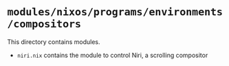 # `modules/nixos/programs/environments/compositors`
This directory contains modules.
- `niri.nix` contains the module to control Niri, a scrolling compositor
